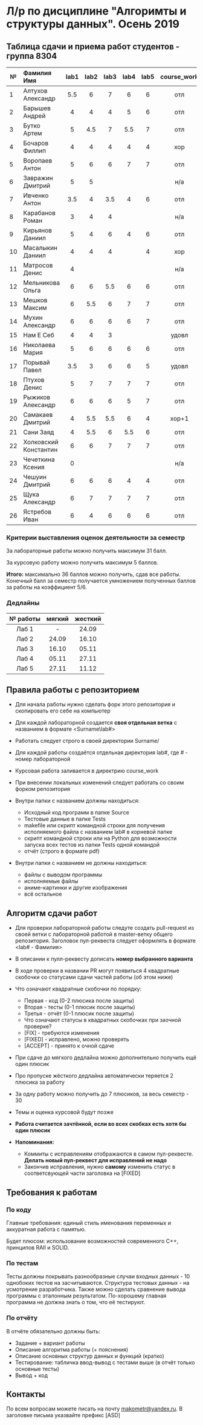 # Л/р по дисциплине "Алгоримты и структуры данных". Осень 2019
## Таблица сдачи и приема работ студентов - группа 8304

| №| Фамилия Имя |  lab1  |  lab2   |  lab3   |  lab4   |  lab5   |course_work| Summary |
| -|:------------|:-------:|:-------:|:-------:|:-------:|:-------:|:---------:|:---------:|
| 1| Алтухов Александр | 5.5 | 6 | 7 | 6 | 6 | отл | 29.6 |
| 2| Барышев Андрей | 4 | 4 | 4 | 5 | 6 | отл | 23.3 |
| 3| Бутко Артем | 5 | 4.5 | 7 | 5.5 | 7 | отл | 28.3 |
| 4| Бочаров Филлип | 4 | 4 | 4 | 4 | 4 | хор | 20.0 |
| 5| Воропаев Антон | 5 | 6 | 6 | 7 | 7 | отл | 30 |
| 6| Завражин Дмитрий | 5 | 5 | | | | н/а | 8.3 |
| 7| Ивченко Антон | 3.5 | 4 | 3.5 | 4 | 6 | отл | 21.6 |
| 8| Карабанов Роман | 3 | 4 | 4 | | | н/а | 2.6 |
| 9| Кирьянов Даниил | 5 | 4 | 6 | 4 | 6 | отл | 25.0 |
|10| Масалыкин Даниил | 4 | 4 | 4 | | 4 | хор | 20 |
|11| Матросов Денис | 4 | | | | | н/а | 4|
|12| Мельникова Ольга | 6 | 6 | 5.5 | 6 | 6 | отл | 28.8 |
|13| Мешков Максим | 6 | 5.5 | 6 | 7 | 7 | отл | 30 |
|14| Мухин Александр | 6 | 6 | 6 | 6 | 7 | отл | 30 |
|15| Нам Е Себ | 4 | 4 | 3 | | | удовл | 13 |
|16| Николаева Мария | 5 | 6 | 6 | 6 | 6 | отл | 28.3 |
|17| Порывай Павел | 3.5 | 3 | 6 | 6 | 5 | удовл | 22.1 |
|18| Птухов Денис | 5 | 7 | 7 | 7 | 7 | отл | 30 |
|19| Рыжиков Александр | 6 | 6 | 6 | 5 | 7 | отл | 29.2 |
|20| Самакаев Дмитрий | 4 | 5.5 | 5.5 | 6 | 4 | хор+1 | 25.0 |
|21| Сани Заяд | 4 | 5.5 | 6 | 5.5 | 6 | отл | 26.6 |
|22| Холковский Константин | 6 | 6 | 7 | 7 | 7 | отл | 30 |
|23| Чечеткина Ксения | 0 | | | | | н/а | 0 |
|24| Чешуин Дмитрий | 6 | 6 | 6 | 4 | 4 | отл | 25.8 |
|25| Щука Александр | 6 | 7 | 7 | 7 | 7 | отл | 30 |
|26| Ястребов Иван | 6 | 4 | 6 | 6 | 6 | отл | 27.5 |

### Критерии выставления оценок деятельности за семестр
За лабораторные работы можно получить максимум 31 балл. 

За курсовую работу можно получить максимум 5 баллов.

**Итого:** максимально 36 баллов можно получить, сдав все работы.
Конечный балл за семестр получается умножением полученных баллов за работы на коэффициент 5/6.

### Дедлайны
| № работы |  мягкий | жесткий |
|:--------:|:-------:|:-------:|
|   Лаб 1  |    -    |  24.09  |
|   Лаб 2  |  24.09  |  16.10  |
|   Лаб 3  |  16.10  |  05.11  |
|   Лаб 4  |  05.11  |  27.11  |
|   Лаб 5  |  27.11  |  11.12  |

## Правила работы с репозиторием

- Для начала работы нужно сделать форк этого репозитория и скопировать его себе на компьютер
- Для каждой лабораторной создается **своя отдельная ветка** c названием в формате <Surname\lab#>
- Работать следует строго в своей директории Surname/
- Для каждой работы создаётся отдельная директория lab#, где # - номер лабораторной
- Курсовая работа заливается в директрию course_work
- При внесении локальных изменений следует работать со своим форком репозитория

- Внутри папки с названием должны находиться:
    * Исходный код программ в папке Source
    * Тестовые данные в папке Tests
    * makefile или скрипт командной строки для получения исполняемого файла с названием lab# в корневой папке
    * скрипт командной строки или на Python для возможности запуска всех тестов из папки Tests одной командой
    * отчёт (строго в формате pdf)
- Внутри папки с названием не должны находиться:
    * файлы с выводом программы
    * исполняемые файлы
    * аниме-картинки и другие изображения
    * всё остальное
    
## Алгоритм сдачи работ
- Для проверки лабораторной работы следуте создать pull-request из своей ветки с лабораторной работой в master-ветку общего репозитория. Заголовок пул-реквеста следует оформлять в формате <lab# - Фамилия>
- В описании к пулл-реквесту дописать **номер выбранного варианта**
- В ходе проверки в названии PR могут появиться 4 квадратные скобочки со статусами сдачи частей работы (об этом ниже)
- Что означают квадратные скобочки по порядку:
  - Первая - код (0-2 плюсика после защиты)
  - Вторая - тесты (0-1 плюсик после защиты)
  - Третья - отчёт (0-1 плюсик после защиты)
  - Что означают статусы в квадратных скобочках при заочной проверке?
  - [FIX] - требуются изменения
  - [FIXED] - исправлено, можно проверять
  - [ACCEPT] - принято к очной сдаче
- При сдаче до мягкого дедлайна можно дополнительно получить ещё один плюсик
- Про пропуске жёсткого дедлайна автоматически теряется 2 плюсика за работу
- За одну работу можно получить до 7 плюсиков, за весь семестр - 30
- Темы и оценка курсовой будут позже

- **Работа считается зачтённой, если во всех скобках есть хотя бы один плюсик**

- **Напоминания:** 
  - Коммиты с исправлениям отображаются в самом пул-реквесте. **Делать новый пул-реквест для исправлений не надо**
  - Закончив исправления, нужно **самому** изменить статус в соответсвующей части заголовка на [FIXED]

## Требования к работам
### По коду
Главные требования: единый стиль именования переменных и аккуратная работа с памятью. 

Будет плюсом: использование возможностей современного С++, принципов RAII и SOLID.

### По тестам
Тесты должны покрывать разнообразные случаи входных данных - 10 однобоких тестов на засчитываются. Структура тестовых данных - на усмотрение разработчика. Также можно сделать сравнение вывода программы с эталонным результатом.
По-хорошему главная программа не должна знать о том, что её тестируют.

### По отчёту
В отчёте обязательно должны быть:
- Задание + вариант работы
- Описание алгоритма работы (+ пояснения)
- Описание основных структур данных и функций (кратко)
- Тестирование: табличка ввод-вывод с тестами выше (в отчёт только основные тесты)
- Вывод + код

## Контакты
По всем вопросам можете писать на почту makometr@yandex.ru. В заголовке письма указвайте префикс [ASD]

